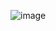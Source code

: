 ![image](https://user-images.githubusercontent.com/63268327/149034445-350477db-f802-4e03-85f1-8cf8d93198ca.png)
